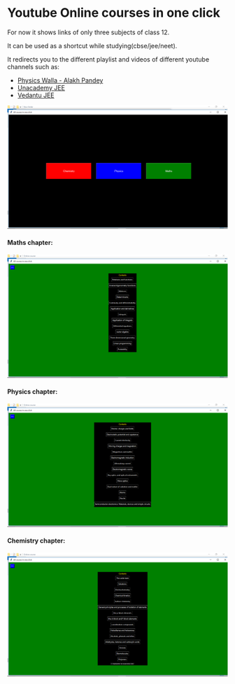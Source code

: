 # Youtube Online courses in one click

<p>For now it shows links of only three subjects of class 12.</p>
<p>It can be used as a shortcut while studying(cbse/jee/neet).</p>
<p>It redirects you to the different playlist and videos of different youtube channels such as:</p>


* [Physics Walla - Alakh Pandey](https://www.youtube.com/channel/UCiGyWN6DEbnj2alu7iapuKQ)
* [Unacademy JEE](https://www.youtube.com/user/canvasclasses)
* [Vedantu JEE](https://www.youtube.com/user/VedantuInnovations)

![Preview](image/Mainpage.png)
#### Maths chapter:
![Preview](image/Maths.png)
#### Physics chapter:
![Preview](image/Physics.png)
#### Chemistry chapter:
![Preview](image/Chemistry.png)

